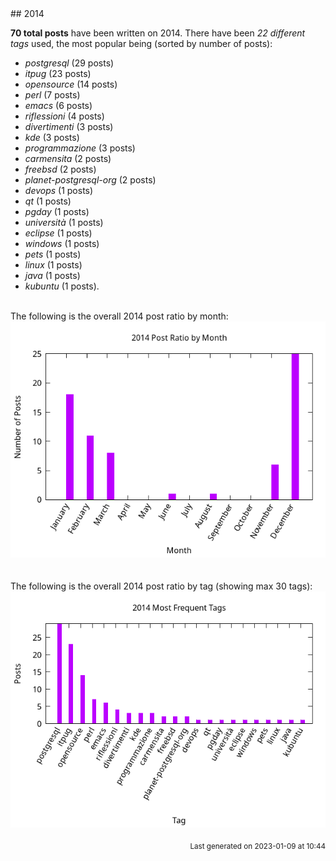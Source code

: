 <a name="2014" />
## 2014 

**70 total posts** have been written on 2014.
There have been *22 different tags* used, the most
popular being (sorted by number of posts):
 
- *postgresql* (29 posts)  
- *itpug* (23 posts)  
- *opensource* (14 posts)  
- *perl* (7 posts)  
- *emacs* (6 posts)  
- *riflessioni* (4 posts)  
- *divertimenti* (3 posts)  
- *kde* (3 posts)  
- *programmazione* (3 posts)  
- *carmensita* (2 posts)  
- *freebsd* (2 posts)  
- *planet-postgresql-org* (2 posts)  
- *devops* (1 posts)  
- *qt* (1 posts)  
- *pgday* (1 posts)  
- *università* (1 posts)  
- *eclipse* (1 posts)  
- *windows* (1 posts)  
- *pets* (1 posts)  
- *linux* (1 posts)  
- *java* (1 posts)  
- *kubuntu* (1 posts).<br/>
<br/>
The following is the overall 2014 post ratio by month:
<br/>
    <center>
      <img src="/images/stats/2014-months.png" alt="2014 post ratio per month" />
    </center>
<br/>

<br/>
The following is the overall 2014 post ratio by tag (showing max 30 tags):
<br/>
  <center>
    <img src="/images/stats/2014-tags.png" alt="2014 post ratio per tag" />
  </center>
<br/>

<div align="right">
<small>
Last generated on 2023-01-09 at 10:44
</small>
</div>

<br/>
